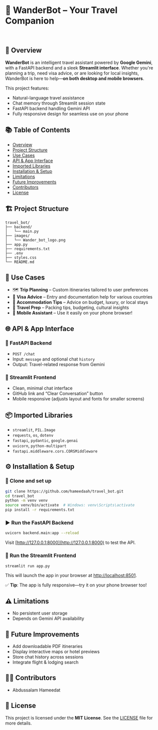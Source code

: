# 🧳 WanderBot – Your Travel Companion

  <a name="overview"></a>

## 📖 Overview

**WanderBot** is an intelligent travel assistant powered by **Google Gemini**, with a FastAPI backend and a sleek **Streamlit interface**. Whether you're planning a trip, need visa advice, or are looking for local insights, WanderBot is here to help—**on both desktop and mobile browsers**.

This project features:

* Natural-language travel assistance
* Chat memory through Streamlit session state
* FastAPI backend handling Gemini API
* Fully responsive design for seamless use on your phone


## 📚 Table of Contents

* [Overview](#overview)
* [Project Structure](#project-structure)
* [Use Cases](#use-cases)
* [API & App Interface](#api-interface)
* [Imported Libraries](#imported-libraries)
* [Installation & Setup](#installation-setup)
* [Limitations](#limitations)
* [Future Improvements](#future-improvements)
* [Contributors](#contributors)
* [License](#license)

<a name="project-structure"></a>

## 🏗️ Project Structure

```text
travel_bot/
├── backend/
│   └── main.py
├── images/
│   └── Wander_bot_logo.png
├── app.py
├── requirements.txt
├── .env
├── styles.css
└── README.md
```

<a name="use-cases"></a>

## 🎯 Use Cases

* 🗺️ **Trip Planning** – Custom itineraries tailored to user preferences
* 🛂 **Visa Advice** – Entry and documentation help for various countries
* 🏨 **Accommodation Tips** – Advice on budget, luxury, or local stays
* 🧳 **Travel Prep** – Packing tips, budgeting, cultural insights
* 📱 **Mobile Assistant** – Use it easily on your phone browser!

<a name="api-interface"></a>

## 🌐 API & App Interface

### 🎯 FastAPI Backend

* `POST /chat`
* Input: `message` and optional chat `history`
* Output: Travel-related response from Gemini

### 💬 Streamlit Frontend

* Clean, minimal chat interface
* GitHub link and “Clear Conversation” button
* Mobile responsive (adjusts layout and fonts for smaller screens)


<a name="imported-libraries"></a>

## 📦 Imported Libraries

* `streamlit`, `PIL.Image`
* `requests`, `os`, `dotenv`
* `fastapi`, `pydantic`, `google.genai`
* `uvicorn`, `python-multipart`
* `fastapi.middleware.cors.CORSMiddleware`


<a name="installation-setup"></a>

## ⚙️ Installation & Setup

### 🔧 Clone and set up

```bash
git clone https://github.com/hameedaah/travel_bot.git
cd travel_bot
python -m venv venv
source venv/bin/activate  # Windows: venv\Scripts\activate
pip install -r requirements.txt
```

### ▶️ Run the FastAPI Backend

```bash
uvicorn backend.main:app --reload
```

Visit [http://127.0.0.1:8000](http://127.0.0.1:8000) to test the API.

### 🚀 Run the Streamlit Frontend

```bash
streamlit run app.py
```

This will launch the app in your browser at [http://localhost:8501](http://localhost:8501).

✅ **Tip**: The app is fully responsive—try it on your phone browser too!



<a name="limitations"></a>

## ⚠️ Limitations

* No persistent user storage
* Depends on Gemini API availability


<a name="future-improvements"></a>

## 🔧 Future Improvements

* Add downloadable PDF itineraries
* Display interactive maps or hotel previews
* Store chat history across sessions
* Integrate flight & lodging search



<a name="contributors"></a>

## 👨‍💻 Contributors

* Abdussalam Hameedat



<a name="license"></a>

## 📝 License

This project is licensed under the **MIT License**. See the [LICENSE](LICENSE) file for more details.


